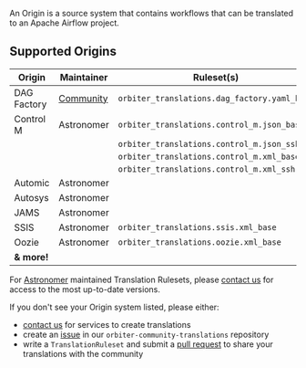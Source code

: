 
An Origin is a source system that contains workflows that can be translated to an Apache Airflow project.

## Supported Origins

| Origin      | Maintainer                                                                | Ruleset(s)                                   |
|-------------|---------------------------------------------------------------------------|----------------------------------------------|
| DAG Factory | [Community](https://github.com/astronomer/orbiter-community-translations) | `orbiter_translations.dag_factory.yaml_base` |
| Control M   | Astronomer                                                                | `orbiter_translations.control_m.json_base`   |
|             |                                                                           | `orbiter_translations.control_m.json_ssh`    |
|             |                                                                           | `orbiter_translations.control_m.xml_base`    |
|             |                                                                           | `orbiter_translations.control_m.xml_ssh`     |
| Automic     | Astronomer                                                                |                                              |
| Autosys     | Astronomer                                                                |                                              |
| JAMS        | Astronomer                                                                |                                              |
| SSIS        | Astronomer                                                                | `orbiter_translations.ssis.xml_base`         |
| Oozie       | Astronomer                                                                | `orbiter_translations.oozie.xml_base`        |
| **& more!** |                                                                           |                                              |

For [Astronomer](https://www.astronomer.io) maintained Translation Rulesets,
please [contact us](https://www.astronomer.io/contact/) for access to the most up-to-date versions.

If you don't see your Origin system listed, please either:

- [contact us](https://www.astronomer.io/contact/) for services to create translations
- create an [issue](https://github.com/astronomer/orbiter-community-translations/issues/new/) in our `orbiter-community-translations` repository
- write a `TranslationRuleset` and submit a [pull request](https://github.com/astronomer/orbiter-community-translations/pulls/) to share your translations with the community
